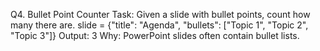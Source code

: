 Q4. Bullet Point Counter
Task: Given a slide with bullet points, count how many there are.
slide = {"title": "Agenda", "bullets": ["Topic 1", "Topic 2", "Topic 3"]}
Output: 3
Why: PowerPoint slides often contain bullet lists.